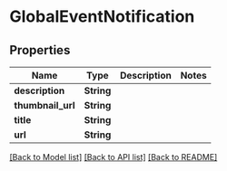 # GlobalEventNotification

## Properties

Name | Type | Description | Notes
------------ | ------------- | ------------- | -------------
**description** | **String** |  | 
**thumbnail_url** | **String** |  | 
**title** | **String** |  | 
**url** | **String** |  | 

[[Back to Model list]](../README.md#documentation-for-models) [[Back to API list]](../README.md#documentation-for-api-endpoints) [[Back to README]](../README.md)



